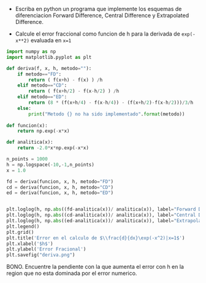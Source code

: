 * Escriba en python un programa que implemente los esquemas de diferenciacion
Forward Difference, Central Difference y Extrapolated Difference.

* Calcule el error fraccional como funcion de h para la derivada de `exp(-x**2)` evaluada en `x=1`

```python
import numpy as np
import matplotlib.pyplot as plt

def deriva(f, x, h, metodo=""):
    if metodo=="FD":
        return ( f(x+h) - f(x) ) /h
    elif metodo=="CD":
        return ( f(x+h/2) - f(x-h/2) ) /h
    elif metodo=="ED":
        return (8 * (f(x+h/4) - f(x-h/4)) - (f(x+h/2)-f(x-h/2)))/3/h
    else:
        print("Metodo {} no ha sido implementado".format(metodo))
        
def funcion(x):
    return np.exp(-x*x)

def analitica(x):
    return -2.0*x*np.exp(-x*x)

n_points = 1000
h = np.logspace(-10,-1,n_points)
x = 1.0

fd = deriva(funcion, x, h, metodo="FD")
cd = deriva(funcion, x, h, metodo="CD")
ed = deriva(funcion, x, h, metodo="ED")


plt.loglog(h, np.abs((fd-analitica(x))/ analitica(x)), label="Forward Difference", alpha=0.8)
plt.loglog(h, np.abs((cd-analitica(x))/ analitica(x)), label="Central Difference", alpha=0.8)
plt.loglog(h, np.abs((ed-analitica(x))/ analitica(x)), label="Extrapolated Difference", alpha=0.8)
plt.legend()
plt.grid()
plt.title('Error en el calculo de $\\frac{d}{dx}\exp(-x^2)|x=1$')
plt.xlabel('$h$')
plt.ylabel('Error Fracional')
plt.savefig("deriva.png")

```

BONO. Encuentre la pendiente con la que aumenta el error con h en la region que no esta dominada por el error numerico.





